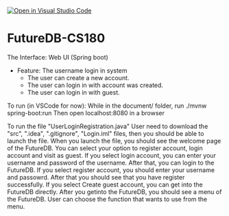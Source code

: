 [![Open in Visual Studio Code](https://classroom.github.com/assets/open-in-vscode-718a45dd9cf7e7f842a935f5ebbe5719a5e09af4491e668f4dbf3b35d5cca122.svg)](https://classroom.github.com/online_ide?assignment_repo_id=10791016&assignment_repo_type=AssignmentRepo)
# FutureDB-CS180

The Interface: Web UI (Spring boot)
* Feature: The username login in system
  * The user can create a new account.
  * The user can login in with account was created.
  * The user can login in with guest.


To run (in VSCode for now):
While in the document/ folder, run ./mvnw spring-boot:run
Then open localhost:8080 in a browser

To run the file "UserLoginRegistration.java"
  User need to download the "src", ".idea", ".gitignore", "Login.iml" files, then you should be able to launch the file.
  When you launch the file, you should see the welcome page of the FutureDB.
You can select your option to register account, login account and visit as guest.
 If you select login account, you can enter your username and password of the username. After that, you can login to the FutureDB.
 If you select register account, you should enter your username and passowrd. After that you should see that you have register successfully.
 If you select Create guest account, you can get into the FutureDB directly.
 After you getinto the FutureDB, you should see a menu of the FutureDB.
 User can choose the function that wants to use from the menu.
 
